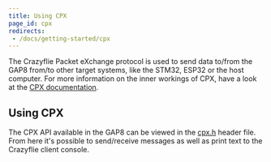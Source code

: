 ```yaml
---
title: Using CPX
page_id: cpx
redirects:
 - /docs/getting-started/cpx
---
```


The Crazyflie Packet eXchange protocol is used to send data to/from the GAP8 from/to other target systems,
like the STM32, ESP32 or the host computer. For more information on the inner workings of CPX, have a look
at the [CPX documentation](https://www.bitcraze.io/documentation/repository/crazyflie-firmware/master/functional-areas/cpx/).

## Using CPX

The CPX API available in the GAP8 can be viewed in the [cpx.h](https://github.com/bitcraze/aideck-gap8-examples/blob/master/lib/cpx/inc/cpx.h)
header file. From here it's possible to send/receive messages as well as print text to the Crazyflie
client console.
